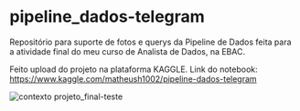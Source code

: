 # pipeline_dados-telegram
Repositório para suporte de fotos e querys da Pipeline de Dados feita para a atividade final do meu curso de Analista de Dados, na EBAC. 

Feito upload do projeto na plataforma KAGGLE. 
Link do notebook: https://www.kaggle.com/matheush1002/pipeline-dados-telegram


![contexto projeto_final-teste](https://github.com/matheus10-2022/pipeline_dados-telegram/assets/103539192/41e42ac6-220d-418b-8ea3-13ceeece349e)
